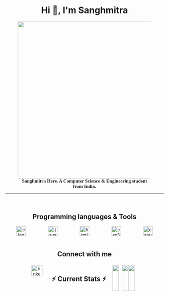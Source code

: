 <!--
- # Hi 👋, I’m Sanghmitra .
-->
<!---
Sanghmitra07/Sanghmitra07 is a ✨ special ✨ repository because its `README.md` (this file) appears on your GitHub profile.
You can click the Preview link to take a look at your changes.
--->

<h1 align="center">Hi 👋, I'm  Sanghmitra</h1>

<figure align="center" >
  <img height="500" src="https://user-images.githubusercontent.com/74038190/225813708-98b745f2-7d22-48cf-9150-083f1b00d6c9.gif" style="object-fit:cover;" />
<figcaption style="text-align:center; font-size:15px; font-family:mono; font-weight:bold;">Sanghmitra Here. A Computer Science & Engineering student from India. </figcaption>
</figure>

---

<br/>
  <h2 align="center">Programming languages & Tools</h2>

<div align="center" style="display:flex; justify-content:space-around;">
  <img src="https://cdn.jsdelivr.net/gh/devicons/devicon/icons/c/c-original.svg" height="30" alt="c logo"  />
  <img src="https://cdn.jsdelivr.net/gh/devicons/devicon/icons/javascript/javascript-original.svg" height="30" alt="javascript logo"  />
  <img src="https://cdn.jsdelivr.net/gh/devicons/devicon/icons/html5/html5-original.svg" height="30" alt="html5 logo"  />
  <img src="https://cdn.jsdelivr.net/gh/devicons/devicon/icons/css3/css3-original.svg" height="30" alt="css3 logo"  />
 <img src="https://cdn.jsdelivr.net/gh/devicons/devicon/icons/canva/canva-original.svg" height="30" alt="canva logo"  />
</div>

<br/>
  <h2 align="center"> Connect with me </h2>

###

<div align="center" style="display:flex; justify-content:center; gap:10px">
<a href="https://www.linkedin.com/in/sanghmitra-75b9a82a7?utm_source=share&utm_campaign=share_via&utm_content=profile&utm_medium=android_app" target="_blank">
  <img src="https://img.shields.io/static/v1?message=LinkedIn&logo=linkedin&label=&color=0077B5&logoColor=white&labelColor=&style=for-the-badge" height="35" alt="linkedin logo"  />
        </a>
  
###

<br/>
  <h2 align="center">⚡ Current Stats ⚡</h2>
 
###
<div align="center">
    <img src="https://github-readme-stats.vercel.app/api?username=sanghmitra07&theme=dark&show_icons=true&hide_border=true&count_private=true)" width="100%"/>
</div>
<div align="center" style="display: flex; justify-content: center; align-items: center">
    <img src="https://github-readme-streak-stats.herokuapp.com/?user=sanghmitra07&theme=dark&hide_border=true" height="100%"/>
    <img src="https://github-readme-stats.vercel.app/api/top-langs/?username=sanghmitra07&theme=dark&show_icons=true&hide_border=true&layout=compact" height="100%"/>
</div>

###
